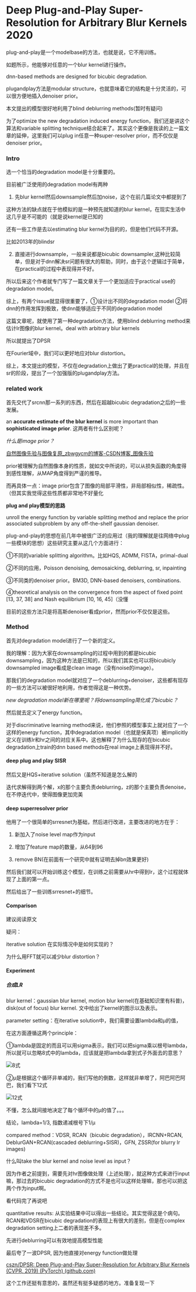 # Deep Plug-and-Play Super-Resolution for Arbitrary Blur Kernels 2020

plug-and-play是一个modelbase的方法，也就是说，它不用训练。

如题所示，他能够对任意的一个blur kernel进行操作。

dnn-based methods are designed for bicubic degradation.

plugandplay方法是modular structure，也就意味着它的结构是十分灵活的，可以很方便地插入denoiser prior。

本文提出的模型很好地利用了blind deblurring methods(暂时有疑问)

为了optimize the new degradation induced energy function，我们还是讲这个算法和variable splitting technique结合起来了。其实这个更像是我读的上一篇文章的延伸，这里我们可以plug in任意一种super-resolver prior，而不仅仅是denoiser prior。

### Intro

选一个恰当的degradation model是十分重要的。

目前被广泛使用的degradation model有两种

1. 先blur kernel然后downsample然后加noise，这个在前几篇论文中都提到了

这种方法的缺点就在于他模拟的是一种预先就知道的blur kernel，在现实生活中这几乎是不可能的（就是说kernel是已知的

还有一些工作是去以estimating blur kernel为目的的，但是他们代码不开源。

比如2013年的blindsr

2. 直接进行downsample，一般来说都是bicubic downsampler,这种比较简单，但是对于dnn解决sr问题有很大的帮助，同时，由于这个逻辑过于简单，在practical的过程中表现得并不好。

所以后来这个作者就专门写了一篇文章关于一个更加适应于practical use的degradation model。

综上，有两个issue就显得很重要了，①设计出不同的degradation model ②将dnn的作用发挥到极致，使dnn能够适应于不同的degradation model

这篇文章呢，就使用了第一种degradation方法，使用blind deblurring method来估计lr图像的blur kernel。deal with arbitrary blur kernels

所以就提出了DPSR

在Fourier域中，我们可以更好地应对blur distortion。

综上，本文提出的模型，不仅在degradation上做出了更practical的处理，并且在sr的阶段，提出了一个加强版的plugandplay方法。

### related work

首先交代了srcnn那一系列的东西，然后在超越bicubic degradation之后的一些发展。

an **accurate estimate of the blur kernel** is more important than **sophisticated image prior**. 这两者有什么区别呢？

*什么是image prior？*

[自然图像先验与图像复原_zbwgycm的博客-CSDN博客_图像先验](https://blog.csdn.net/zbwgycm/article/details/81187774)

prior被理解为自然图像本身的性质，就如文中所说的，可以从损失函数的角度得到感性理解，从MAP角度得到严谨的推导。

而再具体一点：image prior包含了图像的局部平滑性，非局部相似性，稀疏性。（但其实我觉得这些性质都非常地不好量化

**plug and play模型的思路**

unroll the energy function by variable splitting method and replace the prior associated subproblem by any off-the-shelf gaussian denoiser.

plug-and-play的思想在前几年中被很广泛的应用过（我的理解就是往网络中plug一些模块的思想）这些研究主要从这几个方面进行：

①不同的variable splitting algorithm。比如HQS, ADMM, FISTA，primal-dual

②不同的应用，Poisson denoising, demosaicking, deblurring, sr, inpainting

③不同类的denoiser prior。BM3D, DNN-based denoisers, combinations.

④theoretical analysis on the convergence from the aspect of fixed point [13, 37, 38] and Nash equilibrium [10, 16, 45]（没懂

目前的这些方法只是将高斯denoiser看成prior，然而prior不仅仅是这些。

### Method

首先对degradation model进行了一个新的定义。

我的理解：因为大家在downsampling的过程中用到的都是bicubic downsampling，因为这种方法是已知的，所以我们其实也可以将bicubicly downsampled image看成是clean image（没有noise的image）。

那我们的degradation model就对应了一个deblurring+denoiser，这些都有现存的一些方法可以被很好地利用，作者觉得这是一种优势。

*new degradation model新在哪里呢？将downsampling简化成了bicubic？*

然后就去定义了energy function。

对于discriminative learning method来说，他们参照的模型事实上就对应了一个这样的energy function，其中degradation model（也就是保真项）被implicitly定义在训练lr和hr之间的对应关系中。这也解释了为什么现存的在bicubic degradation上train的dnn based methods在real image上表现得并不好。

#### deep plug and play SISR

然后又是HQS+iterative solution（虽然不知道是怎么解的

迭代求解得到两个解，x的那个主要负责deblurring，z的那个主要负责denoise，在不停迭代中，使得图像更加完美

#### deep superresolver prior

他用了一个很简单的srresnet为基础，然后进行改进，主要改进的地方在于：

1. 新加入了noise level map作为input

2. 增加了feature map的数量，从64到96

3. remove BN(在前面有一个研究中就有证明去掉bn效果更好)

然后我们就可以开始训练这个模型，在训练之前需要从hr中得到lr，这个过程就体现了上面的第一点。

然后给出了一些训练srresnet+的细节。

#### Comparison

建议阅读原文

疑问：

iterative solution 在实际情况中是如何实现的？

为什么用FFT就可以减少blur distortion？

#### Experiment

##### 合成LR

blur kernel：gaussian blur kernel, motion blur kernel(在基础知识里有科普)，disk(out of focus) blur kernel. 文中给出了kernel的图示以及表示。

parameter setting：在iterative solution中，我们需要设置lambda和μ的值，

在这方面遵循这两个principle：

①lambda是固定的而且可以用sigma表示，我们可以把sigma乘以根号lambda，所以就可以忽略8式中的lambda，应该就是把lambda拿到式子外面去的意思？

![8式](https://i.loli.net/2021/06/29/GPM2C43WiBZKcjw.png)

②μ是根据这个循环非单减的，我们写他的倒数，这样就非单增了，阿巴阿巴阿巴，我们看下12式

![12式](https://i.loli.net/2021/06/29/RlgztEP1wJFm5MV.png)

不懂，怎么就间接地决定了每个循环中的μ的值了。。。

结论，lambda=1/3, 指数递减根号下1/μ

compared method：VDSR, RCAN（bicubic degradation），IRCNN+RCAN, DeblurGAN+RCAN(cascaded deblurring+SISR)，GFN, ZSSR(for blurry lr images)

什么叫take the blur kernel and noise level as input？

因为作者之前提到，需要先对hr图像做处理（上述处理），就这种方式来进行input嘛，那过去的bicubic degradation的方式不是也可以这样处理嘛，那也可以把这两个作为input啊。

看代码完了再说吧

quantitative results: 从实验结果中可以得出一些结论。其实觉得这是个病句。RCAN和VDSR在bicubic degradation的表现上有很大的差别，但是在complex degradation setting上二者的表现差不多。

先进行deblurring可以有效地提高模型性能

最后夸了一波DPSR, 因为他直接对energy function做处理

[cszn/DPSR: Deep Plug-and-Play Super-Resolution for Arbitrary Blur Kernels (CVPR, 2019) (PyTorch) (github.com)](https://github.com/cszn/DPSR)

这个工作还挺有意思的，虽然还有挺多疑惑的地方。准备复现一下